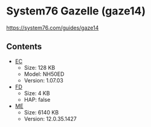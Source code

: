 # System76 Gazelle (gaze14)

https://system76.com/guides/gaze14

## Contents

- [EC](./ec.rom)
  - Size: 128 KB
  - Model: NH50ED
  - Version: 1.07.03
- [FD](./fd.rom)
  - Size: 4 KB
  - HAP: false
- [ME](./me.rom)
  - Size: 6140 KB
  - Version: 12.0.35.1427
